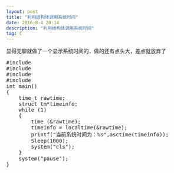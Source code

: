 ```yaml
---
layout: post
title: "利用结构体调用系统时间"
date: 2016-8-4 20:14
description: "利用结构体调用系统时间"
tag: C
---
```


显得无聊就做了一个显示系统时间的，做的还有点头大，差点就放弃了
<pre>
#include<stdio.h>
#include<stdlib.h>
#include<windows.h>
#include<time.h>
int main()
{
	time_t rawtime;
	struct tm*timeinfo;
	while (1)
	{
		time (&rawtime);
		timeinfo = localtime(&rawtime);
		printf("当前系统时间为：%s",asctime(timeinfo));
		Sleep(1000);
		system("cls");
	}
	system("pause");
}
